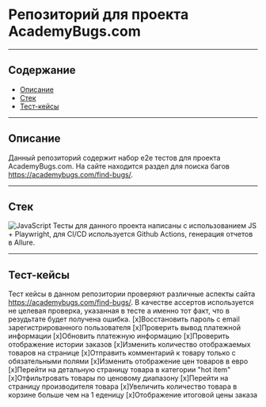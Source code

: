 # Репозиторий для проекта AcademyBugs.com
---
## Содержание
- [Описание](#Описание)
- [Стек](#Стек)
- [Тест-кейсы](#Тест-кейсы)




---
## Описание
Данный репозиторий содержит набор e2e тестов для проекта AcademyBugs.com. На сайте находится раздел для поиска багов https://academybugs.com/find-bugs/.


---




## Стек
![JavaScript](https://icongr.am/devicon/javascript-original.svg?size=50&color=currentColor)
Тесты для данного проекта написаны с использованием JS + Playwright, для CI/CD используется Github Actions, генерация отчетов в Allure.

---
## Тест-кейсы
Тест кейсы в данном репозитории проверяют различные аспекты сайта https://academybugs.com/find-bugs/. В качестве ассертов используется не целевая проверка, указанная в тесте а именно тот факт, что в резудьтате будет получена ошибка.
[x]Восстановить пароль c email зарегистрированного пользователя
[x]Проверить вывод платежной информации
[x]Обновить платежную информацию
[x]Проверить отображение истории заказов
[x]Изменить количество отображаемых товаров на странице
[x]Отправить комментарий к товару только с обязательными полями
[x]Изменить отображение цен товаров в евро
[x]Перейти на детальную страницу товара в категории "hot item"
[x]Отфильтровать товары по ценовому диапазону
[x]Перейти на страницу производителя товара
[x]Увеличить количество товара в корзине больше чем на 1 еденицу
[x]Отображение итоговой цены заказа

